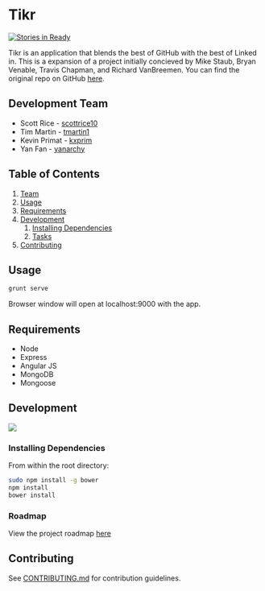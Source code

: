 # Tikr

[![Stories in Ready](https://badge.waffle.io/FatalBadgers/tikr.svg?label=ready&title=Ready)](http://waffle.io/FatalBadgers/tikr)

Tikr is an application that blends the best of GitHub with the best of Linked in. This is a expansion of a project initially concieved by Mike Staub, Bryan Venable, Travis Chapman, and Richard VanBreemen. You can find the original repo on GitHub [here](https://github.com/tikr/tikr).

## Development Team

* Scott Rice - [scottrice10](https://github.com/scottrice10)
* Tim Martin - [tmartin1](https://github.com/tmartin1)
* Kevin Primat - [kxprim](https://github.com/kxprim)
* Yan Fan - [yanarchy](https://github.com/yanarchy)

## Table of Contents

1. [Team](#team)
1. [Usage](#Usage)
1. [Requirements](#requirements)
1. [Development](#development)
    1. [Installing Dependencies](#installing-dependencies)
    1. [Tasks](#tasks)
1. [Contributing](#contributing)

## Usage

```sh
grunt serve
```

Browser window will open at localhost:9000 with the app.

## Requirements

- Node
- Express
- Angular JS
- MongoDB
- Mongoose

## Development
<img src='https://travis-ci.org/tikr/tikr.svg?branch=master'>

### Installing Dependencies

From within the root directory:

```sh
sudo npm install -g bower
npm install
bower install
```

### Roadmap

View the project roadmap [here](https://github.com/FatalBadgers/tikr/wiki/Brainstorming)


## Contributing

See [CONTRIBUTING.md](CONTRIBUTING.md) for contribution guidelines.
